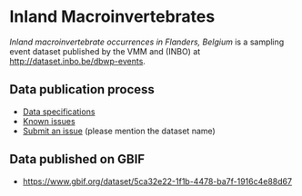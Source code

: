 # Inland Macroinvertebrates

*Inland macroinvertebrate occurrences in Flanders, Belgium* is a sampling event dataset published by the VMM and (INBO) at http://dataset.inbo.be/dbwp-events.

## Data publication process

* [Data specifications](specification/)
* [Known issues](https://github.com/LifeWatchINBO/data-publication/labels/dbwp-events)
* [Submit an issue](https://github.com/LifeWatchINBO/data-publication/issues/new) (please mention the dataset name)

## Data published on GBIF

* https://www.gbif.org/dataset/5ca32e22-1f1b-4478-ba7f-1916c4e88d67
